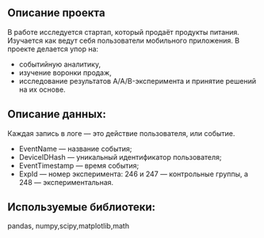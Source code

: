 ## Описание проекта
В работе исследуется стартап, который продаёт продукты питания. Изучается как ведут себя пользователи мобильного приложения. 
В проекте делается упор на:
  - событийную аналитику,
  - изучение воронки продаж,
  - исследование результатов A/A/B-эксперимента и принятие решений на их основе.

## Описание данных:
Каждая запись в логе — это действие пользователя, или событие.

- EventName — название события;
- DeviceIDHash — уникальный идентификатор пользователя;
- EventTimestamp — время события;
- ExpId — номер эксперимента: 246 и 247 — контрольные группы, а 248 — экспериментальная.

## Используемыe библиотеки:
pandas, numpy,scipy,matplotlib,math

